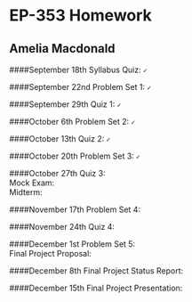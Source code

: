 # EP-353 Homework 
## Amelia Macdonald

####September 18th
Syllabus Quiz: `✓`

####September 22nd
Problem Set 1: `✓`

####September 29th
Quiz 1: `✓`

####October 6th
Problem Set 2: `✓`

####October 13th
Quiz 2: `✓`

####October 20th
Problem Set 3: `✓`

####October 27th
Quiz 3: ` `  
Mock Exam: ` `  
Midterm: ` `  

####November 17th
Problem Set 4: ` `

####November 24th
Quiz 4: ` `

####December 1st
Problem Set 5: ` `  
Final Project Proposal: ` `  

####December 8th
Final Project Status Report: ` `

####December 15th
Final Project Presentation: ` `
